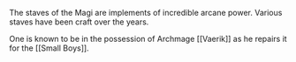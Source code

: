 The staves of the Magi are implements of incredible arcane power. Various staves have been craft over the years. 

One is known to be in the possession of Archmage [[Vaerik]] as he repairs it for the [[Small Boys]]. 
